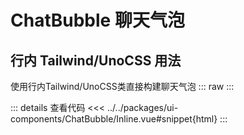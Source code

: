 # ChatBubble 聊天气泡

<script setup>
import InlineChatBubble from 'ui-components/ChatBubble/Inline.vue'
</script>

## 行内 Tailwind/UnoCSS 用法
使用行内Tailwind/UnoCSS类直接构建聊天气泡
::: raw
<InlineChatBubble />
:::

::: details 查看代码
<<< ../../packages/ui-components/ChatBubble/Inline.vue#snippet{html}
:::
